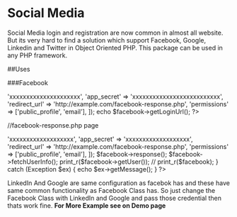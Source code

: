 # Social Media
Social Media login and registration are now common in almost all website. But its very hard to find a solution which support Facebook, Google, Linkedin and Twitter in Object Oriented PHP. This package can be used in any PHP framework.

##Uses

###Facebook

<?php

  $facebook = new SocialMedia\Facebook([
  
            'app_id' => 'xxxxxxxxxxxxxxxxxxxxx',
            
            'app_secret' => 'xxxxxxxxxxxxxxxxxxxxxxxxxx',
            
            'redirect_url' => 'http://example.com/facebook-response.php',
            
            'permissions' => ['public_profile', 'email'],
            
        ]);
        
        echo $facebook->getLoginUrl();
?>

//facebook-response.php page
<?php 

   try {
   
         $facebook = new SocialMedia\Facebook([
         
              'app_id' => 'xxxxxxxxxxxxxxxxxxx',
              
              'app_secret' => 'xxxxxxxxxxxxxxxxxxx',
              
              'redirect_url' => 'http://example.com/facebook-response.php',
              
                'permissions' => ['public_profile', 'email'],
                
            ]);
            
            $facebook->response();
            
            $facebook->fetchUserInfo();
            
            print_r($facebook->getUser());
            
           // print_r($facebook);
        } catch (Exception $ex) {
            echo $ex->getMessage();
        }
?>

LinkedIn And Google are same configuration as facebok has and these have same common functionality as Facebook Class has. So just change the Facebook Class with LinkedIn and Google and pass those credential then thats work fine. **For More Example see on Demo page**
